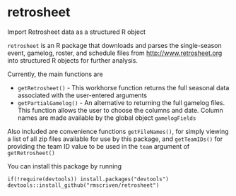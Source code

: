 # retrosheet
Import Retrosheet data as a structured R object

`retrosheet` is an R package that downloads and parses the single-season event, gamelog, roster, and schedule
files from http://www.retrosheet.org into structured R objects for further analysis.

Currently, the main functions are
 - `getRetrosheet()` - This workhorse function returns the full seasonal data associated with the user-entered 
 arguments
 - `getPartialGamelog()` - An alternative to returning the full gamelog files.  This function allows the user
 to choose the columns and date. Column names are made available by the global object `gamelogFields`
 
Also included are convenience functions `getFileNames()`, for simply viewing a list of all zip files available
for use by this package, and `getTeamIDs()` for providing the team ID value to be used in the `team` argument of
`getRetrosheet()`

You can install this package by running

	if(!require(devtools)) install.packages("devtools")
	devtools::install_github("rmscriven/retrosheet")
